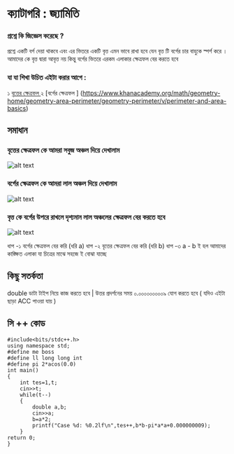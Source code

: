 # ক্যাটাগরি : জ্যামিতি 

### প্রশ্নে কি জিজ্ঞেস করেছে ? 

প্রশ্নে একটি বর্গ দেয়া  থাকবে এবং এর ভিতরে একটি বৃত্ত এমন ভাবে রাখা হবে যেন বৃত্ত টি বর্গের চার বাহুকে স্পর্শ করে । আমাদের কে বৃত্ত দ্বারা আবৃত্ত নয় কিন্তু বর্গের ভিতরে এরকম এলাকার 
ক্ষেত্রফল  বের করতে হবে 

### যা যা শিখা উচিত এইটা করার আগে : 
১ [বৃত্তের ক্ষেত্রফল   ](https://www.khanacademy.org/math/cc-seventh-grade-math/cc-7th-geometry/cc-7th-area-circumference/v/area-of-a-circle ) 
২ [বর্গের ক্ষেত্রফল ] (https://www.khanacademy.org/math/geometry-home/geometry-area-perimeter/geometry-perimeter/v/perimeter-and-area-basics) 

## সমাধান 

### বৃত্তের ক্ষেত্রফল কে আমরা সবুজ অঞ্চল দিয়ে দেখালাম 
![alt text](https://user-images.githubusercontent.com/72943111/204069997-194fa2dc-d3b4-48ae-8444-7ac5b62d0e58.png)

### বর্গের  ক্ষেত্রফল কে আমরা লাল  অঞ্চল দিয়ে দেখালাম 
![alt text](https://user-images.githubusercontent.com/72943111/204070016-f4d87f3c-230c-43ed-bbcb-2e02329492fd.png)

### বৃত্ত কে বর্গের উপরে রাখলে দৃশ্যমান লাল অঞ্চলের ক্ষেত্রফল বের করতে হবে 
![alt text](https://user-images.githubusercontent.com/72943111/204070010-bfcaab02-e089-4357-85cf-edeba2d2091a.png)

ধাপ -১ বর্গের ক্ষেত্রফল বের করি (ধরি a) 
ধাপ -২ বৃত্তের ক্ষেত্রফল বের করি (ধরি b) 
ধাপ -৩ a - b ই হল আমাদের কাঙ্ক্ষিত এলাকা যা চিত্রের মাঝে সহজে ই বোঝা যাচ্ছে 

## কিছু সতর্কতা 
double ডাটা টাইপ নিয়ে কাজ করতে হবে |
উত্তর প্রদর্শনের সময় ০.০০০০০০০০০৯ যোগ করতে হবে ( যদিও এইটা ছাড়া ACC পাওয়া যায় )  

## সি ++ কোড 
```
#include<bits/stdc++.h>
using namespace std;
#define me boss
#define ll long long int
#define pi 2*acos(0.0)
int main()
{
    int tes=1,t;
    cin>>t;
    while(t--)
    {
        double a,b;
        cin>>a;
        b=a*2;
        printf("Case %d: %0.2lf\n",tes++,b*b-pi*a*a+0.000000009);
    }
return 0;
}
```



